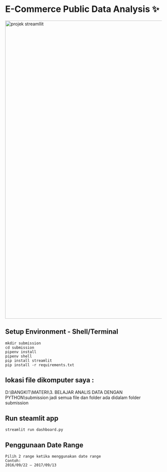 # E-Commerce Public Data Analysis ✨

<img width="959" alt="projek streamllit" src="https://github.com/user-attachments/assets/2af673d3-72f5-4dd5-810e-436adb7d3ffc">

## Setup Environment - Shell/Terminal
```
mkdir submission
cd submission
pipenv install
pipenv shell
pip install streamlit
pip install -r requirements.txt
```
## lokasi file dikomputer saya :
D:\BANGKIT\MATERI\3. BELAJAR ANALIS DATA DENGAN PYTHON\submission
jadi semua file dan folder ada didalam folder submission

## Run steamlit app
```
streamlit run dashboard.py
```

## Penggunaan Date Range    

```
Pilih 2 range ketika menggunakan date range
Contoh:
2016/09/22 – 2017/09/13
```
